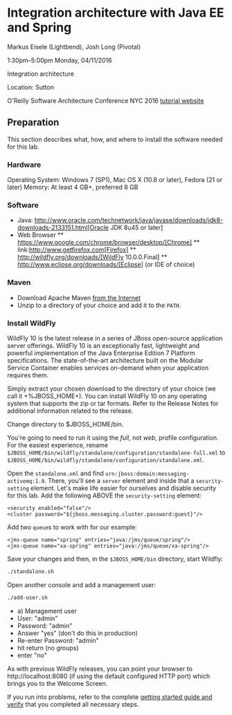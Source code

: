 # Integration architecture with Java EE and Spring

Markus Eisele (Lightbend), Josh Long (Pivotal)

1:30pm–5:00pm Monday, 04/11/2016

Integration architecture

Location: Sutton

O'Reilly Software Architecture Conference NYC 2016
[tutorial website](http://conferences.oreilly.com/software-architecture/engineering-business-us/public/schedule/detail/48226)


## Preparation

This section describes what, how, and where to install the software needed for this lab.

### Hardware
Operating System: Windows 7 (SP1), Mac OS X (10.8 or later), Fedora (21 or later)
Memory: At least 4 GB+, preferred 8 GB

### Software

* Java: http://www.oracle.com/technetwork/java/javase/downloads/jdk8-downloads-2133151.html[Oracle JDK 8u45 or later]
* Web Browser
** https://www.google.com/chrome/browser/desktop/[Chrome]
** link:http://www.getfirefox.com[Firefox]
** http://wildfly.org/downloads/[WildFly 10.0.0.Final]
** http://www.eclipse.org/downloads/[Eclipse] (or IDE of choice)

### Maven

* Download Apache Maven [from the Internet](https://maven.apache.org/download.cgi)
* Unzip to a directory of your choice and add it to the `PATH`.

### Install WildFly
WildFly 10 is the latest release in a series of JBoss open-source application server offerings.  WildFly 10 is an exceptionally fast, lightweight and powerful implementation of the Java Enterprise Edition 7 Platform specifications.  The state-of-the-art architecture built on the Modular Service Container enables services on-demand when your application requires them.

Simply extract your chosen download to the directory of your choice (we call it +%JBOSS_HOME+). You can install WildFly 10 on any operating system that supports the zip or tar formats. Refer to the Release Notes for additional information related to the release.

Change directory to $JBOSS_HOME/bin.

You're going to need to run it using the _full_, not _web_, profile configuration. For the easiest experience, rename  `$JBOSS_HOME/bin/wildfly/standalone/configuration/standalone-full.xml` to `$JBOSS_HOME/bin/wildfly/standalone/configuration/standalone.xml`.

Open the `standalone.xml` and find `urn:jboss:domain:messaging-activemq:1.0`. There, you'll see a `server` element and inside that a `security-setting` element. Let's make life easier for ourselves and disable security for this lab. Add the following ABOVE the `security-setting` element:

```
<security enabled="false"/>
<cluster password="${jboss.messaging.cluster.password:guest}"/>
```

Add two `queue`s to work with for our example:

```
<jms-queue name="spring" entries="java:/jms/queue/spring"/>
<jms-queue name="xa-spring" entries="java:/jms/queue/xa-spring"/>
```

Save your changes and then, in the `$JBOSS_HOME/bin` directory, start Wildfly:

```sh
./standalone.sh
```

Open another console and add a management user:
```sh
./add-user.sh
```

* a) Management user
* User: "admin"
* Password: "admin"
* Answer "yes" (don't do this in production)
* Re-enter Password: "admin"
* hit return (no groups)
* enter "no"

As with previous WildFly releases, you can point your browser to http://localhost:8080 (if using the default configured HTTP port) which brings you to the Welcome Screen.

If you run into problems, refer to the complete [getting started guide and verify](https://docs.jboss.org/author/display/WFLY10/Getting+Started+Guide) that you completed all necessary steps.
